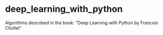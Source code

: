 # deep_learning_with_python
Algorithms described in the book: "Deep Learning with Python by Francois Chollet"

